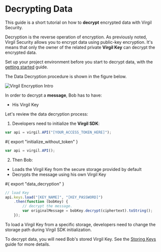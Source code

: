 # Decrypting Data

This guide is a short tutorial on how to **decrypt** encrypted data with Virgil Security.

Decryption is the reverse operation of encryption. As previously noted, Virgil Security allows you to encrypt data using public-key encryption. It's means that only the owner of the related private **Virgil Key**  can decrypt the encrypted data.

Set up your project environment before you start to decrypt data, with the [getting started](https://github.com/VirgilSecurity/virgil-sdk-javascript/blob/docs-review/documentation/guides/configuration/client-configuration.md) guide.

The Data Decryption procedure is shown in the figure below.

![Virgil Encryption Intro](https://github.com/VirgilSecurity/virgil-sdk-javascript/blob/docs-review/documentation/img/Encryption_introduction.png "Data decryption")

In order to decrypt a **message**, Bob has to have:
 - His Virgil Key

Let's review the data decryption process:

1. Developers need to initialize the **Virgil SDK**:

```javascript
var api = virgil.API("[YOUR_ACCESS_TOKEN_HERE]");
```

#{ export "initialize_without_token" }

```javascript
var api = virgil.API();
```


2. Then Bob:


  - Loads the Virgil Key from the secure storage provided by default
  - Decrypts the message using his own Virgil Key

  #{ export "data_decryption" }
  ```javascript
  // load Key
  api.keys.load("[KEY_NAME]", "[KEY_PASSWORD]")
      .then(function (bobKey) {
          // decrypt the message.
          var originalMessage = bobKey.decrypt(ciphertext).toString();
      });
  ```

To load a Virgil Key from a specific storage, developers need to change the storage path during Virgil SDK initialization.

To decrypt data, you will need Bob's stored Virgil Key. See the [Storing Keys](https://github.com/VirgilSecurity/virgil-sdk-javascript/blob/docs-review/documentation/guides/virgil-key/saving-key.md) guide for more details.
